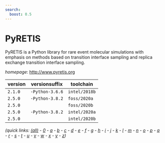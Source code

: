 ```yaml
---
search:
  boost: 0.5
---
```

# PyRETIS

PyRETIS is a Python library for rare event molecular simulations with emphasis on methods based  on transition interface sampling and replica exchange transition interface sampling.

*homepage*: <http://www.pyretis.org>

version | versionsuffix | toolchain
--------|---------------|----------
``2.1.0`` | ``-Python-3.6.6`` | ``intel/2018b``
``2.5.0`` | ``-Python-3.8.2`` | ``foss/2020a``
``2.5.0`` |  | ``foss/2020b``
``2.5.0`` | ``-Python-3.8.2`` | ``intel/2020a``
``2.5.0`` |  | ``intel/2020b``


*(quick links: [(all)](../index.md) - [0](../0/index.md) - [a](../a/index.md) - [b](../b/index.md) - [c](../c/index.md) - [d](../d/index.md) - [e](../e/index.md) - [f](../f/index.md) - [g](../g/index.md) - [h](../h/index.md) - [i](../i/index.md) - [j](../j/index.md) - [k](../k/index.md) - [l](../l/index.md) - [m](../m/index.md) - [n](../n/index.md) - [o](../o/index.md) - [p](../p/index.md) - [q](../q/index.md) - [r](../r/index.md) - [s](../s/index.md) - [t](../t/index.md) - [u](../u/index.md) - [v](../v/index.md) - [w](../w/index.md) - [x](../x/index.md) - [y](../y/index.md) - [z](../z/index.md))*

